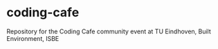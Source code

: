 # coding-cafe
Repository for the Coding Cafe community event at TU Eindhoven, Built Environment, ISBE
